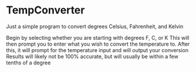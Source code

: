 # TempConverter
Just a simple program to convert degrees Celsius, Fahrenheit, and Kelvin

Begin by selecting whether you are starting with degrees F, C, or K
This will then prompt you to enter what you wish to convert the temperature to.
After this, it will prompt for the temperature input and will output your conversion
Results will likely not be 100% accurate, but will usually be within a few tenths of a degree

